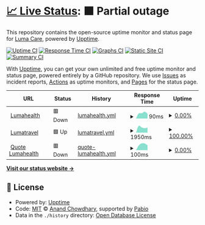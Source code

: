 # [📈 Live Status](https://luma-care.github.io/uptime-monitoring): <!--live status--> **🟧 Partial outage**

This repository contains the open-source uptime monitor and status page for [Luma Care](https://luma-care.github.io/uptime-monitoring), powered by [Upptime](https://github.com/upptime/upptime).

[![Uptime CI](https://github.com/luma-care/uptime-monitoring/workflows/Uptime%20CI/badge.svg)](https://github.com/luma-care/uptime-monitoring/actions?query=workflow%3A%22Uptime+CI%22)
[![Response Time CI](https://github.com/luma-care/uptime-monitoring/workflows/Response%20Time%20CI/badge.svg)](https://github.com/luma-care/uptime-monitoring/actions?query=workflow%3A%22Response+Time+CI%22)
[![Graphs CI](https://github.com/luma-care/uptime-monitoring/workflows/Graphs%20CI/badge.svg)](https://github.com/luma-care/uptime-monitoring/actions?query=workflow%3A%22Graphs+CI%22)
[![Static Site CI](https://github.com/luma-care/uptime-monitoring/workflows/Static%20Site%20CI/badge.svg)](https://github.com/luma-care/uptime-monitoring/actions?query=workflow%3A%22Static+Site+CI%22)
[![Summary CI](https://github.com/luma-care/uptime-monitoring/workflows/Summary%20CI/badge.svg)](https://github.com/luma-care/uptime-monitoring/actions?query=workflow%3A%22Summary+CI%22)

With [Upptime](https://upptime.js.org), you can get your own unlimited and free uptime monitor and status page, powered entirely by a GitHub repository. We use [Issues](https://github.com/luma-care/uptime-monitoring/issues) as incident reports, [Actions](https://github.com/luma-care/uptime-monitoring/actions) as uptime monitors, and [Pages](https://luma-care.github.io/uptime-monitoring) for the status page.

<!--start: status pages-->
<!-- This summary is generated by Upptime (https://github.com/upptime/upptime) -->
<!-- Do not edit this manually, your changes will be overwritten -->
<!-- prettier-ignore -->
| URL | Status | History | Response Time | Uptime |
| --- | ------ | ------- | ------------- | ------ |
| <img alt="" src="https://www.lumahealth.com/wp-content/themes/luma/images/favicon.ico" height="13"> [Lumahealth](https://www.lumahealth.com/) | 🟥 Down | [lumahealth.yml](https://github.com/luma-care/uptime-monitoring/commits/HEAD/history/lumahealth.yml) | <details><summary><img alt="Response time graph" src="./graphs/lumahealth/response-time-week.png" height="20"> 90ms</summary><br><a href="https://luma-care.github.io/uptime-monitoring/history/lumahealth"><img alt="Response time 90" src="https://img.shields.io/endpoint?url=https%3A%2F%2Fraw.githubusercontent.com%2Fluma-care%2Fuptime-monitoring%2FHEAD%2Fapi%2Flumahealth%2Fresponse-time.json"></a><br><a href="https://luma-care.github.io/uptime-monitoring/history/lumahealth"><img alt="24-hour response time 107" src="https://img.shields.io/endpoint?url=https%3A%2F%2Fraw.githubusercontent.com%2Fluma-care%2Fuptime-monitoring%2FHEAD%2Fapi%2Flumahealth%2Fresponse-time-day.json"></a><br><a href="https://luma-care.github.io/uptime-monitoring/history/lumahealth"><img alt="7-day response time 90" src="https://img.shields.io/endpoint?url=https%3A%2F%2Fraw.githubusercontent.com%2Fluma-care%2Fuptime-monitoring%2FHEAD%2Fapi%2Flumahealth%2Fresponse-time-week.json"></a><br><a href="https://luma-care.github.io/uptime-monitoring/history/lumahealth"><img alt="30-day response time 90" src="https://img.shields.io/endpoint?url=https%3A%2F%2Fraw.githubusercontent.com%2Fluma-care%2Fuptime-monitoring%2FHEAD%2Fapi%2Flumahealth%2Fresponse-time-month.json"></a><br><a href="https://luma-care.github.io/uptime-monitoring/history/lumahealth"><img alt="1-year response time 90" src="https://img.shields.io/endpoint?url=https%3A%2F%2Fraw.githubusercontent.com%2Fluma-care%2Fuptime-monitoring%2FHEAD%2Fapi%2Flumahealth%2Fresponse-time-year.json"></a></details> | <details><summary><a href="https://luma-care.github.io/uptime-monitoring/history/lumahealth">0.00%</a></summary><a href="https://luma-care.github.io/uptime-monitoring/history/lumahealth"><img alt="All-time uptime 0.00%" src="https://img.shields.io/endpoint?url=https%3A%2F%2Fraw.githubusercontent.com%2Fluma-care%2Fuptime-monitoring%2FHEAD%2Fapi%2Flumahealth%2Fuptime.json"></a><br><a href="https://luma-care.github.io/uptime-monitoring/history/lumahealth"><img alt="24-hour uptime 0.00%" src="https://img.shields.io/endpoint?url=https%3A%2F%2Fraw.githubusercontent.com%2Fluma-care%2Fuptime-monitoring%2FHEAD%2Fapi%2Flumahealth%2Fuptime-day.json"></a><br><a href="https://luma-care.github.io/uptime-monitoring/history/lumahealth"><img alt="7-day uptime 0.00%" src="https://img.shields.io/endpoint?url=https%3A%2F%2Fraw.githubusercontent.com%2Fluma-care%2Fuptime-monitoring%2FHEAD%2Fapi%2Flumahealth%2Fuptime-week.json"></a><br><a href="https://luma-care.github.io/uptime-monitoring/history/lumahealth"><img alt="30-day uptime 0.00%" src="https://img.shields.io/endpoint?url=https%3A%2F%2Fraw.githubusercontent.com%2Fluma-care%2Fuptime-monitoring%2FHEAD%2Fapi%2Flumahealth%2Fuptime-month.json"></a><br><a href="https://luma-care.github.io/uptime-monitoring/history/lumahealth"><img alt="1-year uptime 0.00%" src="https://img.shields.io/endpoint?url=https%3A%2F%2Fraw.githubusercontent.com%2Fluma-care%2Fuptime-monitoring%2FHEAD%2Fapi%2Flumahealth%2Fuptime-year.json"></a></details>
| <img alt="" src="https://www.lumahealth.com/wp-content/themes/luma/images/favicon.ico" height="13"> [Lumatravel](https://buy.lumatravel.com/) | 🟩 Up | [lumatravel.yml](https://github.com/luma-care/uptime-monitoring/commits/HEAD/history/lumatravel.yml) | <details><summary><img alt="Response time graph" src="./graphs/lumatravel/response-time-week.png" height="20"> 1950ms</summary><br><a href="https://luma-care.github.io/uptime-monitoring/history/lumatravel"><img alt="Response time 1950" src="https://img.shields.io/endpoint?url=https%3A%2F%2Fraw.githubusercontent.com%2Fluma-care%2Fuptime-monitoring%2FHEAD%2Fapi%2Flumatravel%2Fresponse-time.json"></a><br><a href="https://luma-care.github.io/uptime-monitoring/history/lumatravel"><img alt="24-hour response time 1410" src="https://img.shields.io/endpoint?url=https%3A%2F%2Fraw.githubusercontent.com%2Fluma-care%2Fuptime-monitoring%2FHEAD%2Fapi%2Flumatravel%2Fresponse-time-day.json"></a><br><a href="https://luma-care.github.io/uptime-monitoring/history/lumatravel"><img alt="7-day response time 1950" src="https://img.shields.io/endpoint?url=https%3A%2F%2Fraw.githubusercontent.com%2Fluma-care%2Fuptime-monitoring%2FHEAD%2Fapi%2Flumatravel%2Fresponse-time-week.json"></a><br><a href="https://luma-care.github.io/uptime-monitoring/history/lumatravel"><img alt="30-day response time 1950" src="https://img.shields.io/endpoint?url=https%3A%2F%2Fraw.githubusercontent.com%2Fluma-care%2Fuptime-monitoring%2FHEAD%2Fapi%2Flumatravel%2Fresponse-time-month.json"></a><br><a href="https://luma-care.github.io/uptime-monitoring/history/lumatravel"><img alt="1-year response time 1950" src="https://img.shields.io/endpoint?url=https%3A%2F%2Fraw.githubusercontent.com%2Fluma-care%2Fuptime-monitoring%2FHEAD%2Fapi%2Flumatravel%2Fresponse-time-year.json"></a></details> | <details><summary><a href="https://luma-care.github.io/uptime-monitoring/history/lumatravel">100.00%</a></summary><a href="https://luma-care.github.io/uptime-monitoring/history/lumatravel"><img alt="All-time uptime 100.00%" src="https://img.shields.io/endpoint?url=https%3A%2F%2Fraw.githubusercontent.com%2Fluma-care%2Fuptime-monitoring%2FHEAD%2Fapi%2Flumatravel%2Fuptime.json"></a><br><a href="https://luma-care.github.io/uptime-monitoring/history/lumatravel"><img alt="24-hour uptime 100.00%" src="https://img.shields.io/endpoint?url=https%3A%2F%2Fraw.githubusercontent.com%2Fluma-care%2Fuptime-monitoring%2FHEAD%2Fapi%2Flumatravel%2Fuptime-day.json"></a><br><a href="https://luma-care.github.io/uptime-monitoring/history/lumatravel"><img alt="7-day uptime 100.00%" src="https://img.shields.io/endpoint?url=https%3A%2F%2Fraw.githubusercontent.com%2Fluma-care%2Fuptime-monitoring%2FHEAD%2Fapi%2Flumatravel%2Fuptime-week.json"></a><br><a href="https://luma-care.github.io/uptime-monitoring/history/lumatravel"><img alt="30-day uptime 100.00%" src="https://img.shields.io/endpoint?url=https%3A%2F%2Fraw.githubusercontent.com%2Fluma-care%2Fuptime-monitoring%2FHEAD%2Fapi%2Flumatravel%2Fuptime-month.json"></a><br><a href="https://luma-care.github.io/uptime-monitoring/history/lumatravel"><img alt="1-year uptime 100.00%" src="https://img.shields.io/endpoint?url=https%3A%2F%2Fraw.githubusercontent.com%2Fluma-care%2Fuptime-monitoring%2FHEAD%2Fapi%2Flumatravel%2Fuptime-year.json"></a></details>
| <img alt="" src="https://www.lumahealth.com/wp-content/themes/luma/images/favicon.ico" height="13"> [Quote Lumahealth](https://quote.lumahealth.com/) | 🟥 Down | [quote-lumahealth.yml](https://github.com/luma-care/uptime-monitoring/commits/HEAD/history/quote-lumahealth.yml) | <details><summary><img alt="Response time graph" src="./graphs/quote-lumahealth/response-time-week.png" height="20"> 100ms</summary><br><a href="https://luma-care.github.io/uptime-monitoring/history/quote-lumahealth"><img alt="Response time 100" src="https://img.shields.io/endpoint?url=https%3A%2F%2Fraw.githubusercontent.com%2Fluma-care%2Fuptime-monitoring%2FHEAD%2Fapi%2Fquote-lumahealth%2Fresponse-time.json"></a><br><a href="https://luma-care.github.io/uptime-monitoring/history/quote-lumahealth"><img alt="24-hour response time 124" src="https://img.shields.io/endpoint?url=https%3A%2F%2Fraw.githubusercontent.com%2Fluma-care%2Fuptime-monitoring%2FHEAD%2Fapi%2Fquote-lumahealth%2Fresponse-time-day.json"></a><br><a href="https://luma-care.github.io/uptime-monitoring/history/quote-lumahealth"><img alt="7-day response time 100" src="https://img.shields.io/endpoint?url=https%3A%2F%2Fraw.githubusercontent.com%2Fluma-care%2Fuptime-monitoring%2FHEAD%2Fapi%2Fquote-lumahealth%2Fresponse-time-week.json"></a><br><a href="https://luma-care.github.io/uptime-monitoring/history/quote-lumahealth"><img alt="30-day response time 100" src="https://img.shields.io/endpoint?url=https%3A%2F%2Fraw.githubusercontent.com%2Fluma-care%2Fuptime-monitoring%2FHEAD%2Fapi%2Fquote-lumahealth%2Fresponse-time-month.json"></a><br><a href="https://luma-care.github.io/uptime-monitoring/history/quote-lumahealth"><img alt="1-year response time 100" src="https://img.shields.io/endpoint?url=https%3A%2F%2Fraw.githubusercontent.com%2Fluma-care%2Fuptime-monitoring%2FHEAD%2Fapi%2Fquote-lumahealth%2Fresponse-time-year.json"></a></details> | <details><summary><a href="https://luma-care.github.io/uptime-monitoring/history/quote-lumahealth">0.00%</a></summary><a href="https://luma-care.github.io/uptime-monitoring/history/quote-lumahealth"><img alt="All-time uptime 0.00%" src="https://img.shields.io/endpoint?url=https%3A%2F%2Fraw.githubusercontent.com%2Fluma-care%2Fuptime-monitoring%2FHEAD%2Fapi%2Fquote-lumahealth%2Fuptime.json"></a><br><a href="https://luma-care.github.io/uptime-monitoring/history/quote-lumahealth"><img alt="24-hour uptime 0.00%" src="https://img.shields.io/endpoint?url=https%3A%2F%2Fraw.githubusercontent.com%2Fluma-care%2Fuptime-monitoring%2FHEAD%2Fapi%2Fquote-lumahealth%2Fuptime-day.json"></a><br><a href="https://luma-care.github.io/uptime-monitoring/history/quote-lumahealth"><img alt="7-day uptime 0.00%" src="https://img.shields.io/endpoint?url=https%3A%2F%2Fraw.githubusercontent.com%2Fluma-care%2Fuptime-monitoring%2FHEAD%2Fapi%2Fquote-lumahealth%2Fuptime-week.json"></a><br><a href="https://luma-care.github.io/uptime-monitoring/history/quote-lumahealth"><img alt="30-day uptime 0.00%" src="https://img.shields.io/endpoint?url=https%3A%2F%2Fraw.githubusercontent.com%2Fluma-care%2Fuptime-monitoring%2FHEAD%2Fapi%2Fquote-lumahealth%2Fuptime-month.json"></a><br><a href="https://luma-care.github.io/uptime-monitoring/history/quote-lumahealth"><img alt="1-year uptime 0.00%" src="https://img.shields.io/endpoint?url=https%3A%2F%2Fraw.githubusercontent.com%2Fluma-care%2Fuptime-monitoring%2FHEAD%2Fapi%2Fquote-lumahealth%2Fuptime-year.json"></a></details>

<!--end: status pages-->

[**Visit our status website →**](https://luma-care.github.io/uptime-monitoring)

## 📄 License

- Powered by: [Upptime](https://github.com/upptime/upptime)
- Code: [MIT](./LICENSE) © [Anand Chowdhary](https://anandchowdhary.com), supported by [Pabio](https://pabio.com)
- Data in the `./history` directory: [Open Database License](https://opendatacommons.org/licenses/odbl/1-0/)
